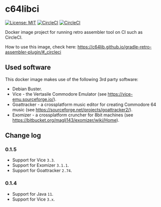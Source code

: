 # c64libci
[![License: MIT](https://img.shields.io/badge/License-MIT-yellow.svg)](https://opensource.org/licenses/MIT)
[![CircleCI](https://circleci.com/gh/c64lib/c64libci/tree/main.svg?style=shield)](https://circleci.com/gh/c64lib/c64libci/tree/main)
[![CircleCI](https://circleci.com/gh/c64lib/c64libci/tree/develop.svg?style=shield)](https://circleci.com/gh/c64lib/c64libci/tree/develop)

Docker image project for running retro assembler tool on CI such as CircleCI.

How to use this image, check here: https://c64lib.github.io/gradle-retro-assembler-plugin/#_circleci

## Used software
This docker image makes use of the following 3rd party software:
* Debian Buster.
* Vice - the Vertasile Commodore Emulator (see https://vice-emu.sourceforge.io/).
* Goattracker - a crossplatform music editor for creating Commodore 64 music (see https://sourceforge.net/projects/goattracker2/).
* Exomizer - a crossplatform cruncher for 8bit machines (see https://bitbucket.org/magli143/exomizer/wiki/Home).

## Change log

### 0.1.5

* Support for Vice `3.3`.
* Support for Exomizer `3.1.1`.
* Support for Goattracker `2.74`.

### 0.1.4

* Support for Java `11`.
* Support for Vice `3.x`.
